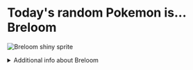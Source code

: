# Today's random Pokemon is... Breloom

![Breloom shiny sprite](https://raw.githubusercontent.com/PokeAPI/sprites/master/sprites/pokemon/shiny/286.png)

<details>
<summary>Additional info about Breloom</summary>

| srpite type | image |
|------|------|
| back_default | ![Breloom back_default sprite](https://raw.githubusercontent.com/PokeAPI/sprites/master/sprites/pokemon/back/286.png) |
| back_shiny | ![Breloom back_shiny sprite](https://raw.githubusercontent.com/PokeAPI/sprites/master/sprites/pokemon/back/shiny/286.png) |
| front_default | ![Breloom front_default sprite](https://raw.githubusercontent.com/PokeAPI/sprites/master/sprites/pokemon/286.png) | </details>